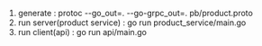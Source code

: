 1. generate : protoc --go_out=. --go-grpc_out=. pb/product.proto
2. run server(product service) : go run product_service/main.go
3. run client(api) : go run api/main.go
